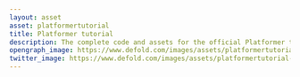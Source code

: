 ```yaml
---
layout: asset
asset: platformertutorial
title: Platformer tutorial
description: The complete code and assets for the official Platformer tutorial
opengraph_image: https://www.defold.com/images/assets/platformertutorial-thumb.jpg
twitter_image: https://www.defold.com/images/assets/platformertutorial-thumb.jpg
---
```

